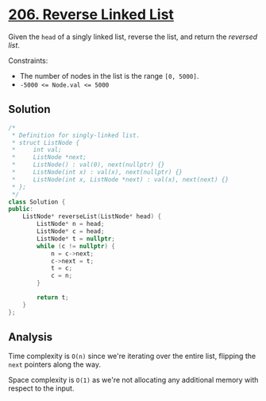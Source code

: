 # [206. Reverse Linked List](https://leetcode.com/problems/reverse-linked-list)

Given the `head` of a singly linked list, reverse the list, and return the
*reversed list*.

Constraints:

* The number of nodes in the list is the range `[0, 5000]`.
* `-5000 <= Node.val <= 5000`

## Solution

```c++
/*
 * Definition for singly-linked list.
 * struct ListNode {
 *     int val;
 *     ListNode *next;
 *     ListNode() : val(0), next(nullptr) {}
 *     ListNode(int x) : val(x), next(nullptr) {}
 *     ListNode(int x, ListNode *next) : val(x), next(next) {}
 * };
 */
class Solution {
public:
    ListNode* reverseList(ListNode* head) {
        ListNode* n = head;
        ListNode* c = head;
        ListNode* t = nullptr;
        while (c != nullptr) {
            n = c->next;
            c->next = t;
            t = c;
            c = n;
        }

        return t;
    }
};
```

## Analysis

Time complexity is `O(n)` since we're iterating over the entire list, flipping
the `next` pointers along the way.

Space complexity is `O(1)` as we're not allocating any additional memory with
respect to the input.
